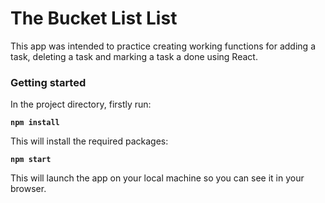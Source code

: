 # The Bucket List List

This app was intended to practice creating working functions for adding a task, deleting a task and marking a task a done using React.

### Getting started

In the project directory, firstly run:

**```npm install```**

This will install the required packages:

**```npm start```**

This will launch the app on your local machine so you can see it in your browser.

